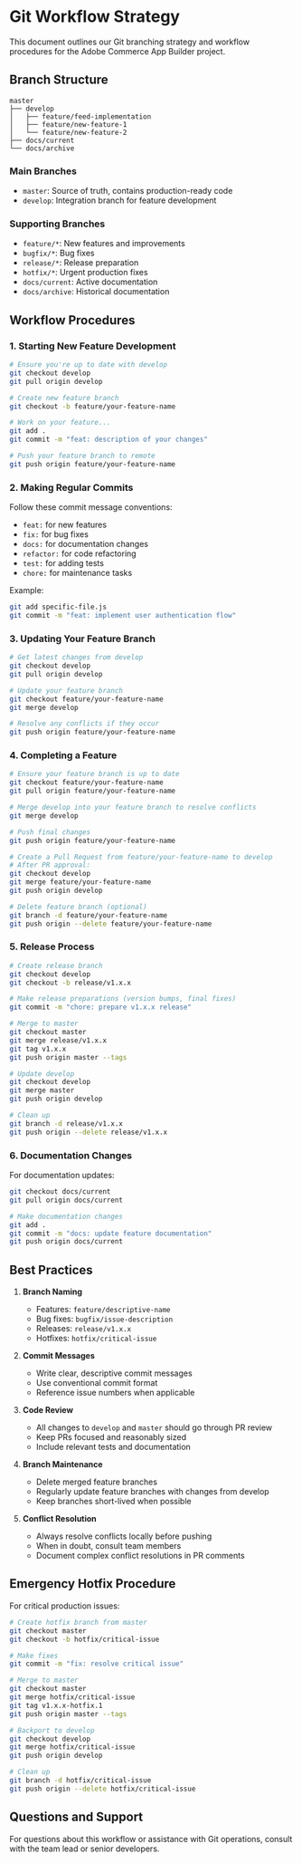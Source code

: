 # Git Workflow Strategy

This document outlines our Git branching strategy and workflow procedures for the Adobe Commerce App Builder project.

## Branch Structure

```
master
├── develop
│   ├── feature/feed-implementation
│   ├── feature/new-feature-1
│   └── feature/new-feature-2
├── docs/current
└── docs/archive
```

### Main Branches

- `master`: Source of truth, contains production-ready code
- `develop`: Integration branch for feature development

### Supporting Branches

- `feature/*`: New features and improvements
- `bugfix/*`: Bug fixes
- `release/*`: Release preparation
- `hotfix/*`: Urgent production fixes
- `docs/current`: Active documentation
- `docs/archive`: Historical documentation

## Workflow Procedures

### 1. Starting New Feature Development

```bash
# Ensure you're up to date with develop
git checkout develop
git pull origin develop

# Create new feature branch
git checkout -b feature/your-feature-name

# Work on your feature...
git add .
git commit -m "feat: description of your changes"

# Push your feature branch to remote
git push origin feature/your-feature-name
```

### 2. Making Regular Commits

Follow these commit message conventions:

- `feat:` for new features
- `fix:` for bug fixes
- `docs:` for documentation changes
- `refactor:` for code refactoring
- `test:` for adding tests
- `chore:` for maintenance tasks

Example:

```bash
git add specific-file.js
git commit -m "feat: implement user authentication flow"
```

### 3. Updating Your Feature Branch

```bash
# Get latest changes from develop
git checkout develop
git pull origin develop

# Update your feature branch
git checkout feature/your-feature-name
git merge develop

# Resolve any conflicts if they occur
git push origin feature/your-feature-name
```

### 4. Completing a Feature

```bash
# Ensure your feature branch is up to date
git checkout feature/your-feature-name
git pull origin feature/your-feature-name

# Merge develop into your feature branch to resolve conflicts
git merge develop

# Push final changes
git push origin feature/your-feature-name

# Create a Pull Request from feature/your-feature-name to develop
# After PR approval:
git checkout develop
git merge feature/your-feature-name
git push origin develop

# Delete feature branch (optional)
git branch -d feature/your-feature-name
git push origin --delete feature/your-feature-name
```

### 5. Release Process

```bash
# Create release branch
git checkout develop
git checkout -b release/v1.x.x

# Make release preparations (version bumps, final fixes)
git commit -m "chore: prepare v1.x.x release"

# Merge to master
git checkout master
git merge release/v1.x.x
git tag v1.x.x
git push origin master --tags

# Update develop
git checkout develop
git merge master
git push origin develop

# Clean up
git branch -d release/v1.x.x
git push origin --delete release/v1.x.x
```

### 6. Documentation Changes

For documentation updates:

```bash
git checkout docs/current
git pull origin docs/current

# Make documentation changes
git add .
git commit -m "docs: update feature documentation"
git push origin docs/current
```

## Best Practices

1. **Branch Naming**
   - Features: `feature/descriptive-name`
   - Bug fixes: `bugfix/issue-description`
   - Releases: `release/v1.x.x`
   - Hotfixes: `hotfix/critical-issue`

2. **Commit Messages**
   - Write clear, descriptive commit messages
   - Use conventional commit format
   - Reference issue numbers when applicable

3. **Code Review**
   - All changes to `develop` and `master` should go through PR review
   - Keep PRs focused and reasonably sized
   - Include relevant tests and documentation

4. **Branch Maintenance**
   - Delete merged feature branches
   - Regularly update feature branches with changes from develop
   - Keep branches short-lived when possible

5. **Conflict Resolution**
   - Always resolve conflicts locally before pushing
   - When in doubt, consult team members
   - Document complex conflict resolutions in PR comments

## Emergency Hotfix Procedure

For critical production issues:

```bash
# Create hotfix branch from master
git checkout master
git checkout -b hotfix/critical-issue

# Make fixes
git commit -m "fix: resolve critical issue"

# Merge to master
git checkout master
git merge hotfix/critical-issue
git tag v1.x.x-hotfix.1
git push origin master --tags

# Backport to develop
git checkout develop
git merge hotfix/critical-issue
git push origin develop

# Clean up
git branch -d hotfix/critical-issue
git push origin --delete hotfix/critical-issue
```

## Questions and Support

For questions about this workflow or assistance with Git operations, consult with the team lead or senior developers.
